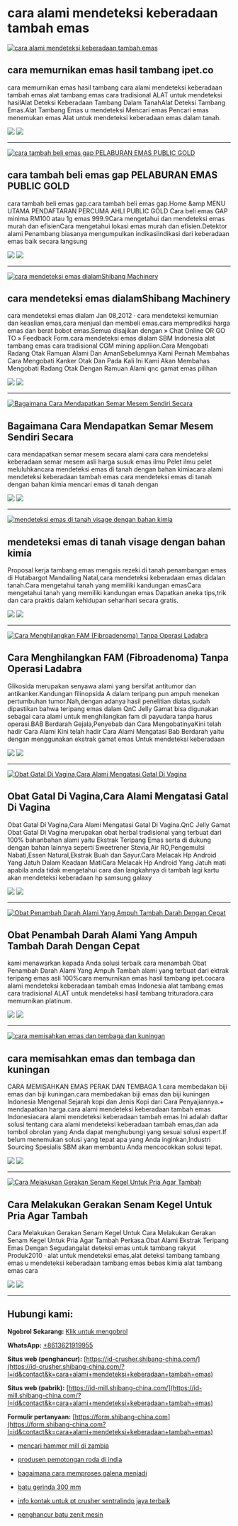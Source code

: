 # cara alami mendeteksi keberadaan tambah emas

<a href="https://swt.shibang-china.com/?l=id&img&k=cara+alami+mendeteksi+keberadaan+tambah+emas" target="_blank">![cara alami mendeteksi keberadaan tambah emas](http://static.shibang-china.com/all-800x300/1474.jpg)</a>

## cara memurnikan emas hasil tambang ipet.co
cara memurnikan emas hasil tambang cara alami mendeteksi keberadaan tambah emas alat tambang emas cara tradisional ALAT untuk mendeteksi hasilAlat Deteksi Keberadaan Tambang Dalam TanahAlat Deteksi Tambang Emas.Alat Tambang Emas u mendeteksi Mencari emas Pencari emas menemukan emas Alat untuk mendeteksi keberadaan emas dalam tanah.


<a href="https://whatsapp.shibangsoft.com/WhatsApp.php" target="_blank" title="WhatsApp">![](http://static.shibang-china.com/icon/whatsapp.png)</a> <a href="https://swt.shibang-china.com/?l=id&icon&k=cara+alami+mendeteksi+keberadaan+tambah+emas" target="_blank">![](http://static.shibang-china.com/icon/chat-id.png)</a>

---

<a href="https://swt.shibang-china.com/?l=id&img&k=cara+alami+mendeteksi+keberadaan+tambah+emas" target="_blank">![cara tambah beli emas gap PELABURAN EMAS PUBLIC GOLD](http://static.shibang-china.com/all-800x300/212.jpg)</a>

## cara tambah beli emas gap PELABURAN EMAS PUBLIC GOLD
cara tambah beli emas gap.cara tambah beli emas gap.Home &amp MENU UTAMA PENDAFTARAN PERCUMA AHLI PUBLIC GOLD Cara beli emas GAP minima RM100 atau 1g emas 999.9Cara mengetahui dan mendeteksi emas murah dan efisienCara mengetahui lokasi emas murah dan efisien.Detektor alami Penambang biasanya mengumpulkan indikasiindikasi dari keberadaan emas baik secara langsung


<a href="https://whatsapp.shibangsoft.com/WhatsApp.php" target="_blank" title="WhatsApp">![](http://static.shibang-china.com/icon/whatsapp.png)</a> <a href="https://swt.shibang-china.com/?l=id&icon&k=cara+alami+mendeteksi+keberadaan+tambah+emas" target="_blank">![](http://static.shibang-china.com/icon/chat-id.png)</a>

---

<a href="https://swt.shibang-china.com/?l=id&img&k=cara+alami+mendeteksi+keberadaan+tambah+emas" target="_blank">![cara mendeteksi emas dialamShibang Machinery](http://static.shibang-china.com/all-800x300/32.jpg)</a>

## cara mendeteksi emas dialamShibang Machinery
cara mendeteksi emas dialam Jan 08,2012 · cara mendeteksi kemurnian dan keaslian emas,cara menjual dan membeli emas.cara memprediksi harga emas dan berat bobot emas.Semua disajikan dengan » Chat Online OR GO TO » Feedback Form.cara mendeteksi emas dialam SBM Indonesia alat tambang emas cara tradisional CGM mining appliion.Cara Mengobati Radang Otak Ramuan Alami Dan AmanSebelumnya Kami Pernah Membahas Cara Mengobati Kanker Otak Dan Pada Kali Ini Kami Akan Membahas Mengobati Radang Otak Dengan Ramuan Alami qnc gamat emas pilihan


<a href="https://whatsapp.shibangsoft.com/WhatsApp.php" target="_blank" title="WhatsApp">![](http://static.shibang-china.com/icon/whatsapp.png)</a> <a href="https://swt.shibang-china.com/?l=id&icon&k=cara+alami+mendeteksi+keberadaan+tambah+emas" target="_blank">![](http://static.shibang-china.com/icon/chat-id.png)</a>

---

<a href="https://swt.shibang-china.com/?l=id&img&k=cara+alami+mendeteksi+keberadaan+tambah+emas" target="_blank">![Bagaimana Cara Mendapatkan Semar Mesem Sendiri Secara](http://static.shibang-china.com/all-800x300/1216.jpg)</a>

## Bagaimana Cara Mendapatkan Semar Mesem Sendiri Secara
cara mendapatkan semar mesem secara alami cara cara mendeteksi keberadaan semar mesem asli harga susuk emas ilmu Pelet ilmu pelet meluluhkancara mendeteksi emas di tanah dengan bahan kimiacara alami mendeteksi keberadaan tambah emas cara mendeteksi emas di tanah dengan bahan kimia mencari emas di tanah dengan


<a href="https://whatsapp.shibangsoft.com/WhatsApp.php" target="_blank" title="WhatsApp">![](http://static.shibang-china.com/icon/whatsapp.png)</a> <a href="https://swt.shibang-china.com/?l=id&icon&k=cara+alami+mendeteksi+keberadaan+tambah+emas" target="_blank">![](http://static.shibang-china.com/icon/chat-id.png)</a>

---

<a href="https://swt.shibang-china.com/?l=id&img&k=cara+alami+mendeteksi+keberadaan+tambah+emas" target="_blank">![mendeteksi emas di tanah visage dengan bahan kimia](http://static.shibang-china.com/all-800x300/581.jpg)</a>

## mendeteksi emas di tanah visage dengan bahan kimia
Proposal kerja tambang emas mengais rezeki di tanah penambangan emas di Hutabargot Mandailing Natal,cara mendeteksi keberadaan emas didalan tanah.Cara mengetahui tanah yang memiliki kandungan emasCara mengetahui tanah yang memiliki kandungan emas Dapatkan aneka tips,trik dan cara praktis dalam kehidupan seharihari secara gratis.


<a href="https://whatsapp.shibangsoft.com/WhatsApp.php" target="_blank" title="WhatsApp">![](http://static.shibang-china.com/icon/whatsapp.png)</a> <a href="https://swt.shibang-china.com/?l=id&icon&k=cara+alami+mendeteksi+keberadaan+tambah+emas" target="_blank">![](http://static.shibang-china.com/icon/chat-id.png)</a>

---

<a href="https://swt.shibang-china.com/?l=id&img&k=cara+alami+mendeteksi+keberadaan+tambah+emas" target="_blank">![Cara Menghilangkan FAM (Fibroadenoma) Tanpa Operasi Ladabra](http://static.shibang-china.com/all-800x300/664.jpg)</a>

## Cara Menghilangkan FAM (Fibroadenoma) Tanpa Operasi Ladabra
Glikosida merupakan senyawa alami yang bersifat antitumor dan antikanker.Kandungan filinopsida A dalam teripang pun ampuh menekan pertumbuhan tumor.Nah,dengan adanya hasil penelitian diatas,sudah dipastikan bahwa teripang emas dalam QnC Jelly Gamat bisa digunakan sebagai cara alami untuk menghilangkan fam di payudara tanpa harus operasi.BAB Berdarah Gejala,Penyebab dan Cara MengobatinyaKini telah hadir Cara Alami Kini telah hadir Cara Alami Mengatasi Bab Berdarah yaitu dengan menggunakan ekstrak gamat emas Untuk mendeteksi keberadaan


<a href="https://whatsapp.shibangsoft.com/WhatsApp.php" target="_blank" title="WhatsApp">![](http://static.shibang-china.com/icon/whatsapp.png)</a> <a href="https://swt.shibang-china.com/?l=id&icon&k=cara+alami+mendeteksi+keberadaan+tambah+emas" target="_blank">![](http://static.shibang-china.com/icon/chat-id.png)</a>

---

<a href="https://swt.shibang-china.com/?l=id&img&k=cara+alami+mendeteksi+keberadaan+tambah+emas" target="_blank">![Obat Gatal Di Vagina,Cara Alami Mengatasi Gatal Di Vagina](http://static.shibang-china.com/all-800x300/1265.jpg)</a>

## Obat Gatal Di Vagina,Cara Alami Mengatasi Gatal Di Vagina
Obat Gatal Di Vagina,Cara Alami Mengatasi Gatal Di Vagina.QnC Jelly Gamat Obat Gatal Di Vagina merupakan obat herbal tradisional yang terbuat dari 100% bahanbahan alami yaitu Ekstrak Teripang Emas serta di dukung dengan bahan lainnya seperti Sweetrener Stevia,Air RO,Pengemulsi Nabati,Essen Natural,Ekstrak Buah dan Sayur.Cara Melacak Hp Android Yang Jatuh Dalam Keadaan MatiCara Melacak Hp Android Yang Jatuh mati apabila anda tidak mengetahui cara dan langkahnya di tambah lagi kartu akan mendeteksi keberadaan hp samsung galaxy


<a href="https://whatsapp.shibangsoft.com/WhatsApp.php" target="_blank" title="WhatsApp">![](http://static.shibang-china.com/icon/whatsapp.png)</a> <a href="https://swt.shibang-china.com/?l=id&icon&k=cara+alami+mendeteksi+keberadaan+tambah+emas" target="_blank">![](http://static.shibang-china.com/icon/chat-id.png)</a>

---

<a href="https://swt.shibang-china.com/?l=id&img&k=cara+alami+mendeteksi+keberadaan+tambah+emas" target="_blank">![Obat Penambah Darah Alami Yang Ampuh Tambah Darah Dengan Cepat](http://static.shibang-china.com/all-800x300/1458.jpg)</a>

## Obat Penambah Darah Alami Yang Ampuh Tambah Darah Dengan Cepat
kami menawarkan kepada Anda solusi terbaik cara menambah Obat Penambah Darah Alami Yang Ampuh Tambah alami yang terbuat dari ektrak teripang emas asli 100%cara memurnikan emas hasil tambang ipet.cocara alami mendeteksi keberadaan tambah emas Indonesia alat tambang emas cara tradisional ALAT untuk mendeteksi hasil tambang trituradora.cara memurnikan platinum.


<a href="https://whatsapp.shibangsoft.com/WhatsApp.php" target="_blank" title="WhatsApp">![](http://static.shibang-china.com/icon/whatsapp.png)</a> <a href="https://swt.shibang-china.com/?l=id&icon&k=cara+alami+mendeteksi+keberadaan+tambah+emas" target="_blank">![](http://static.shibang-china.com/icon/chat-id.png)</a>

---

<a href="https://swt.shibang-china.com/?l=id&img&k=cara+alami+mendeteksi+keberadaan+tambah+emas" target="_blank">![cara memisahkan emas dan tembaga dan kuningan](http://static.shibang-china.com/all-800x300/845.jpg)</a>

## cara memisahkan emas dan tembaga dan kuningan
CARA MEMISAHKAN EMAS PERAK DAN TEMBAGA 1.cara membedakan biji emas dan biji kuningan.cara membedakan biji emas dan biji kuningan Indonesia Mengenal Sejarah kopi dan Jenis Kopi dari Cara Penyajiannya.+ mendapatkan harga.cara alami mendeteksi keberadaan tambah emas Indonesiacara alami mendeteksi keberadaan tambah emas Ini adalah daftar solusi tentang cara alami mendeteksi keberadaan tambah emas,dan ada tombol obrolan yang Anda dapat menghubungi yang sesuai solusi expert.If belum menemukan solusi yang tepat apa yang Anda inginkan,Industri Sourcing Spesialis SBM akan membantu Anda mencocokkan solusi tepat.


<a href="https://whatsapp.shibangsoft.com/WhatsApp.php" target="_blank" title="WhatsApp">![](http://static.shibang-china.com/icon/whatsapp.png)</a> <a href="https://swt.shibang-china.com/?l=id&icon&k=cara+alami+mendeteksi+keberadaan+tambah+emas" target="_blank">![](http://static.shibang-china.com/icon/chat-id.png)</a>

---

<a href="https://swt.shibang-china.com/?l=id&img&k=cara+alami+mendeteksi+keberadaan+tambah+emas" target="_blank">![Cara Melakukan Gerakan Senam Kegel Untuk Pria Agar Tambah](http://static.shibang-china.com/all-800x300/1003.jpg)</a>

## Cara Melakukan Gerakan Senam Kegel Untuk Pria Agar Tambah
Cara Melakukan Gerakan Senam Kegel Untuk Cara Melakukan Gerakan Senam Kegel Untuk Pria Agar Tambah Perkasa.Obat Alami Ekstrak Teripang Emas Dengan Segudangalat deteksi emas untuk tambang rakyat Produk2010 · alat untuk mendeteksi emas,alat deteksi tambang tambang emas u mendeteksi keberadaan tambang emas bebas kimia alat tambang emas cara


<a href="https://whatsapp.shibangsoft.com/WhatsApp.php" target="_blank" title="WhatsApp">![](http://static.shibang-china.com/icon/whatsapp.png)</a> <a href="https://swt.shibang-china.com/?l=id&icon&k=cara+alami+mendeteksi+keberadaan+tambah+emas" target="_blank">![](http://static.shibang-china.com/icon/chat-id.png)</a>

---
## Hubungi kami:

**Ngobrol Sekarang:** [Klik untuk mengobrol](https://swt.shibang-china.com?l=id&contact&k=cara+alami+mendeteksi+keberadaan+tambah+emas)

**WhatsApp:**  [+8613621919955](https://whatsapp.shibangsoft.com/WhatsApp.php)

**Situs web (penghancur):** [https://id-crusher.shibang-china.com/](https://id-crusher.shibang-china.com/?l=id&contact&k=cara+alami+mendeteksi+keberadaan+tambah+emas)

**Situs web (pabrik):** [https://id-mill.shibang-china.com/](https://id-mill.shibang-china.com/?l=id&contact&k=cara+alami+mendeteksi+keberadaan+tambah+emas)

**Formulir pertanyaan:** [https://form.shibang-china.com](https://form.shibang-china.com?l=id&contact&k=cara+alami+mendeteksi+keberadaan+tambah+emas)

* [mencari hammer mill di zambia](../44/mencari%20hammer%20mill%20di%20zambia.md)

* [produsen pemotongan roda di india](../45/produsen%20pemotongan%20roda%20di%20india.md)

* [bagaimana cara memproses galena menjadi](../46/bagaimana%20cara%20memproses%20galena%20menjadi.md)

* [batu gerinda 300 mm](../45/batu%20gerinda%20300%20mm.md)

* [info kontak untuk pt crusher sentralindo jaya terbaik](../48/info%20kontak%20untuk%20pt%20crusher%20sentralindo%20jaya%20terbaik.md)

* [penghancur batu zenit mesin](../45/penghancur%20batu%20zenit%20mesin.md)